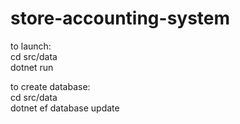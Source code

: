 # store-accounting-system



to launch:  
cd src/data  
dotnet run

to create database:  
cd src/data  
dotnet ef database update


